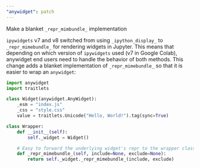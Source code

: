 ```yaml
---
"anywidget": patch
---
```


Make a blanket `_repr_mimbundle_` implementation

`ipywidgets` v7 and v8 switched from using `_ipython_display_` to `_repr_mimebundle_` for rendering widgets in Jupyter. This means that depending on which version of `ipywidgets` used (v7 in Google Colab), anywidget end users need to handle the behavior of both methods. This change adds a blanket implementation of `_repr_mimebundle_` so that it is easier to wrap an `anywidget`:

```python
import anywidget
import traitlets

class Widget(anywidget.AnyWidget):
    _esm = "index.js"
    _css = "style.css"
    value = traitlets.Unicode("Hello, World!").tag(sync=True)

class Wrapper:
    def __init__(self):
        self._widget = Widget()

    # Easy to forward the underlying widget's repr to the wrapper class, across all versions of ipywidgets
    def _repr_mimebundle_(self, include=None, exclude=None):
        return self._widget._repr_mimebundle_(include, exclude)
```

